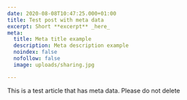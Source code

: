 ```yaml
---
date: 2020-08-08T10:47:25.000+01:00
title: Test post with meta data
excerpt: Short **excerpt** _here_
meta:
  title: Meta title example
  description: Meta description example
  noindex: false
  nofollow: false
  image: uploads/sharing.jpg

---
```

This is a test article that has meta data. Please do not delete
